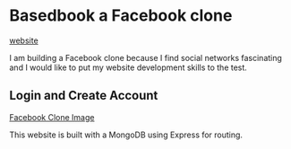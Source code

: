 # Basedbook a Facebook clone
[website](https://basedbook.herokuapp.com)

I am building a Facebook clone because I find social networks fascinating and I would like to put my website development skills to the test.

## Login and Create Account
[Facebook Clone Image](/public/images/FacebookClone.tiff)

This website is built with a MongoDB using Express for routing.